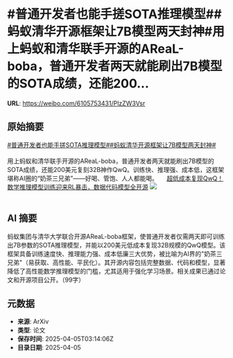 # #普通开发者也能手搓SOTA推理模型##蚂蚁清华开源框架让7B模型两天封神#用上蚂蚁和清华联手开源的AReaL-boba，普通开发者两天就能刷出7B模型的SOTA成绩，还能200...

**URL**: https://weibo.com/6105753431/PlzZW3Vsr

## 原始摘要

<a href="https://m.weibo.cn/search?containerid=231522type%3D1%26t%3D10%26q%3D%23%E6%99%AE%E9%80%9A%E5%BC%80%E5%8F%91%E8%80%85%E4%B9%9F%E8%83%BD%E6%89%8B%E6%90%93SOTA%E6%8E%A8%E7%90%86%E6%A8%A1%E5%9E%8B%23&amp;extparam=%23%E6%99%AE%E9%80%9A%E5%BC%80%E5%8F%91%E8%80%85%E4%B9%9F%E8%83%BD%E6%89%8B%E6%90%93SOTA%E6%8E%A8%E7%90%86%E6%A8%A1%E5%9E%8B%23" data-hide=""><span class="surl-text">#普通开发者也能手搓SOTA推理模型#</span></a><a href="https://m.weibo.cn/search?containerid=231522type%3D1%26t%3D10%26q%3D%23%E8%9A%82%E8%9A%81%E6%B8%85%E5%8D%8E%E5%BC%80%E6%BA%90%E6%A1%86%E6%9E%B6%E8%AE%A97B%E6%A8%A1%E5%9E%8B%E4%B8%A4%E5%A4%A9%E5%B0%81%E7%A5%9E%23&amp;extparam=%23%E8%9A%82%E8%9A%81%E6%B8%85%E5%8D%8E%E5%BC%80%E6%BA%90%E6%A1%86%E6%9E%B6%E8%AE%A97B%E6%A8%A1%E5%9E%8B%E4%B8%A4%E5%A4%A9%E5%B0%81%E7%A5%9E%23" data-hide=""><span class="surl-text">#蚂蚁清华开源框架让7B模型两天封神#</span></a><br><br>用上蚂蚁和清华联手开源的AReaL-boba，普通开发者两天就能刷出7B模型的SOTA成绩，还能200美元复刻32B神作QwQ。训练快、推理强、成本低，这框架堪称AI圈的“奶茶三兄弟”——好喝、管饱、人人都能喝。 <a href="https://weibo.com/ttarticle/p/show?id=2309405151432683946203" data-hide=""><span class="url-icon"><img style="width: 1rem;height: 1rem" src="https://h5.sinaimg.cn/upload/2015/09/25/3/timeline_card_small_article_default.png" referrerpolicy="no-referrer"></span><span class="surl-text">超低成本复现QwQ！数学推理模型训练迎来RL暴击，数据代码模型全开源</span></a> <img style="" src="https://tvax3.sinaimg.cn/large/006Fd7o3gy1i03uwvlxjdj30n20cywgk.jpg" referrerpolicy="no-referrer"><br><br>

## AI 摘要

蚂蚁集团与清华大学联合开源AReaL-boba框架，使普通开发者仅需两天即可训练出7B参数的SOTA推理模型，并能以200美元低成本复现32B规模的QwQ模型。该框架具备训练速度快、推理能力强、成本低廉三大优势，被比喻为AI界的"奶茶三兄弟"（易获取、高性能、平民化）。其开源内容包括完整数据、代码和模型，显著降低了高性能数学推理模型的门槛，尤其适用于强化学习场景。相关成果已通过论文和开源项目公开。（99字）

## 元数据

- **来源**: ArXiv
- **类型**: 论文
- **保存时间**: 2025-04-05T03:14:06Z
- **目录日期**: 2025-04-05

